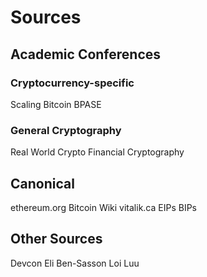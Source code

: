 # Sources

## Academic Conferences

### Cryptocurrency-specific

Scaling Bitcoin
BPASE

### General Cryptography

Real World Crypto
Financial Cryptography

## Canonical

ethereum.org
Bitcoin Wiki
vitalik.ca
EIPs
BIPs

## Other Sources

Devcon
Eli Ben-Sasson
Loi Luu
